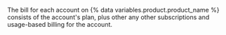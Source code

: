 The bill for each account on {% data variables.product.product_name %} consists of the account's plan, plus other any other subscriptions and usage-based billing for the account.
